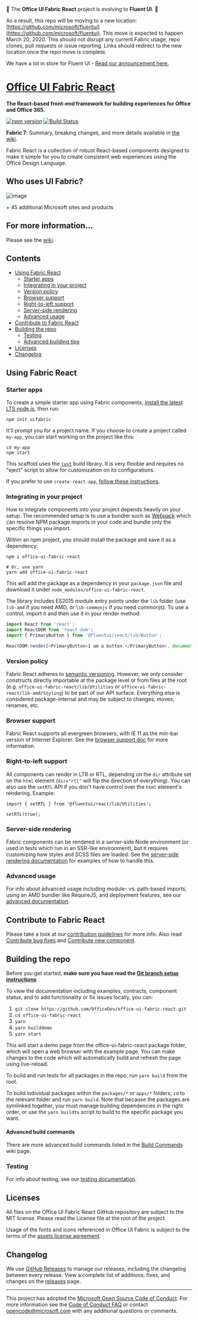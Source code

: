 :tada: The **Office UI Fabric React** project is evolving to **Fluent UI**. :tada:

As a result, this repo will be moving to a new location: [https://github.com/microsoft/fluentui](https://github.com/microsoft/fluentui). This move is expected to happen March 20, 2020. This should not disrupt any current Fabric usage, repo clones, pull requests or issue reporting. Links should redirect to the new location once the repo move is complete.

We have a lot in store for Fluent UI - [Read our announcement here.](https://developer.microsoft.com/en-us/office/blogs/ui-fabric-is-evolving-into-fluent-ui/)

# [Office UI Fabric React](https://dev.microsoft.com/fabric)

**The React-based front-end framework for building experiences for Office and Office 365.**

[![npm version](https://badge.fury.io/js/office-ui-fabric-react.svg)](https://badge.fury.io/js/office-ui-fabric-react) [![Build Status](https://uifabric.visualstudio.com/fabricpublic/_apis/build/status/office-ui-fabric-react%20-%20PR?branchName=master)](https://uifabric.visualstudio.com/fabricpublic/_build/latest?definitionId=84&branchName=master)

**Fabric 7**: Summary, breaking changes, and more details available in [the wiki](https://github.com/OfficeDev/office-ui-fabric-react/wiki/Fabric-7).

Fabric React is a collection of robust React-based components designed to make it simple for you to create consistent web experiences using the Office Design Language.

## Who uses UI Fabric?

![image](https://user-images.githubusercontent.com/785361/50458071-45b58d00-0915-11e9-90c0-ad8789c99db5.png)

\+ 45 additional Microsoft sites and products

## For more information...

Please see the [wiki](https://github.com/OfficeDev/office-ui-fabric-react/wiki).

## Contents

- [Using Fabric React](#using-fabric-react)
  - [Starter apps](#starter-apps)
  - [Integrating in your project](#integrating-in-your-project)
  - [Version policy](#version-policy)
  - [Browser support](#browser-support)
  - [Right-to-left support](#right-to-left-support)
  - [Server-side rendering](#server-side-rendering)
  - [Advanced usage](#advanced-usage)
- [Contribute to Fabric React](#contribute-to-fabric-react)
- [Building the repo](#building-the-repo)
  - [Testing](#testing)
  - [Advanced building tips](#advanced-building-tips)
- [Licenses](#licenses)
- [Changelog](#changelog)

## Using Fabric React

### Starter apps

To create a simple starter app using Fabric components, [install the latest LTS node.js](https://nodejs.org), then run:

```
npm init uifabric
```

It'll prompt you for a project name. If you choose to create a project called `my-app`, you can start working on the project like this:

```
cd my-app
npm start
```

This scaffold uses the [`just`](https://github.com/microsoft/just) build library. It is very flexible and requires no "eject" script to allow for customization on its configurations.

If you prefer to use `create-react-app`, [follow these instructions](https://github.com/OfficeDev/office-ui-fabric-react/wiki/Getting-Started-with-UI-Fabric#create-react-app).

### Integrating in your project

How to integrate components into your project depends heavily on your setup. The recommended setup is to use a bundler such as [Webpack](https://webpack.js.org/) which can resolve NPM package imports in your code and bundle only the specific things you import.

Within an npm project, you should install the package and save it as a dependency:

```
npm i office-ui-fabric-react

# Or, use yarn
yarn add office-ui-fabric-react
```

This will add the package as a dependency in your `package.json` file and download it under `node_modules/office-ui-fabric-react`.

The library includes ES2015 module entry points under the `lib` folder (use `lib-amd` if you need AMD, or `lib-commonjs` if you need commonjs). To use a control, import it and then use it in your render method:

```js
import React from 'react';
import ReactDOM from 'react-dom';
import { PrimaryButton } from '@fluentui/react/lib/Button';

ReactDOM.render(<PrimaryButton>I am a button.</PrimaryButton>, document.getElementById('root'));
```

### Version policy

Fabric React adheres to [semantic versioning](http://www.semver.org/). However, we only consider constructs directly importable at the package level or from files at the root (e.g. `office-ui-fabric-react/lib/Utilities` or `office-ui-fabric-react/lib-amd/Styling`) to be part of our API surface. Everything else is considered package-internal and may be subject to changes, moves, renames, etc.

### Browser support

Fabric React supports all evergreen browsers, with IE 11 as the min-bar version of Internet Explorer. See the [browser support doc](https://github.com/OfficeDev/office-ui-fabric-react/wiki/Browser-Support) for more information.

### Right-to-left support

All components can render in LTR or RTL, depending on the `dir` attribute set on the `html` element (`dir="rtl"` will flip the direction of everything). You can also use the `setRTL` API if you don't have control over the `html` element's rendering. Example:

```tsx
import { setRTL } from '@fluentui/react/lib/Utilities';

setRTL(true);
```

### Server-side rendering

Fabric components can be rendered in a server-side Node environment (or used in tests which run in an SSR-like environment), but it requires customizing how styles and SCSS files are loaded. See the [server-side rendering documentation](https://github.com/OfficeDev/office-ui-fabric-react/wiki/Server-side-rendering-and-browserless-testing) for examples of how to handle this.

### Advanced usage

For info about advanced usage including module- vs. path-based imports, using an AMD bundler like RequireJS, and deployment features, see our [advanced documentation](https://github.com/OfficeDev/office-ui-fabric-react/wiki/Advanced-Usage).

## Contribute to Fabric React

Please take a look at our [contribution guidelines](https://github.com/OfficeDev/office-ui-fabric-react/wiki/Contributing) for more info. Also read [Contribute bug fixes](https://github.com/OfficeDev/office-ui-fabric-react/wiki/Bug-Fixes) and [Contribute new component](https://github.com/OfficeDev/office-ui-fabric-react/wiki/New-Components).

## Building the repo

Before you get started, **make sure you have read the [Git branch setup instructions](https://github.com/OfficeDev/office-ui-fabric-react/wiki/Setup)**

To view the documentation including examples, contracts, component status, and to add functionality or fix issues locally, you can:

1. `git clone https://github.com/OfficeDev/office-ui-fabric-react.git`
2. `cd office-ui-fabric-react`
3. `yarn`
4. `yarn builddemo`
5. `yarn start`

This will start a demo page from the office-ui-fabric-react package folder, which will open a web browser with the example page. You can make changes to the code which will automatically build and refresh the page using live-reload.

To build and run tests for all packages in the repo, run `yarn build` from the root.

To build individual packages within the `packages/*` or `apps/*` folders, `cd` to the relevant folder and run `yarn build`. Note that because the packages are symlinked together, you must manage building dependencies in the right order, or use the `yarn buildto` script to build to the specific package you want.

#### Advanced build commands

There are more advanced build commands listed in the [Build Commands](https://github.com/OfficeDev/office-ui-fabric-react/wiki/Build-Commands) wiki page.

### Testing

For info about testing, see our [testing documentation](https://github.com/OfficeDev/office-ui-fabric-react/wiki/Testing).

## Licenses

All files on the Office UI Fabric React GitHub repository are subject to the MIT license. Please read the License file at the root of the project.

Usage of the fonts and icons referenced in Office UI Fabric is subject to the terms of the [assets license agreement](https://aka.ms/fabric-assets-license).

## Changelog

We use [GitHub Releases](https://github.com/blog/1547-release-your-software) to manage our releases, including the changelog between every release. View a complete list of additions, fixes, and changes on the [releases](https://github.com/OfficeDev/office-ui-fabric-react/releases) page.

---

This project has adopted the [Microsoft Open Source Code of Conduct](https://opensource.microsoft.com/codeofconduct/). For more information see the [Code of Conduct FAQ](https://opensource.microsoft.com/codeofconduct/faq/) or contact [opencode@microsoft.com](mailto:opencode@microsoft.com) with any additional questions or comments.
